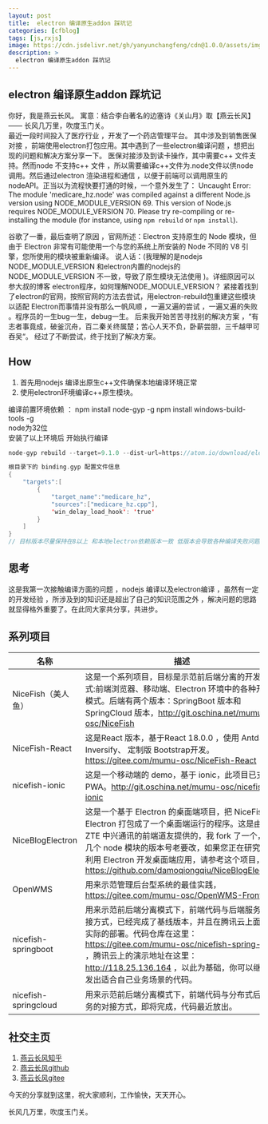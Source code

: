 ```yaml
---
layout: post
title:  electron 编译原生addon 踩坑记
categories: [cfblog]
tags: [js,rxjs]
image: https://cdn.jsdelivr.net/gh/yanyunchangfeng/cdn@1.0.0/assets/img/blog/english-grammer/english-grammer-cover5.png
description: >
  electron 编译原生addon 踩坑记
---
```



## electron 编译原生addon 踩坑记

你好，我是燕云长风。 寓意：结合李白著名的边塞诗《关山月》取【燕云长风】—— 长风几万里，吹度玉门关。  
最近一段时间投入了医疗行业 ，开发了一个药店管理平台。 其中涉及到销售医保对接 ，前端使用electron打包应用。其中遇到了一些electron编译问题 ，想把出现的问题和解决方案分享一下。  医保对接涉及到读卡操作，其中需要c++ 文件支持。然而node 不支持c++ 文件 ，所以需要编译c++文件为.node文件以供node调用。然后通过electron 渲染进程和通信 ，以便于前端可以调用原生的nodeAPI。正当以为流程快要打通的时候，一个意外发生了：
Uncaught Error: The module 'medicare_hz.node' was compiled against a different Node.js version using NODE_MODULE_VERSION 69. This version of Node.js requires NODE_MODULE_VERSION 70. Please try re-compiling or re-installing the module (for instance, using `npm rebuild` or `npm install`). 

谷歌了一番，最后查明了原因 ，官网所述：Electron 支持原生的 Node 模块，但由于 Electron 非常有可能使用一个与您的系统上所安装的 Node 不同的 V8 引擎，您所使用的模块被重新编译。 说人话：(我理解的是nodejs NODE_MODULE_VERSION  和electron内置的nodejs的NODE_MODULE_VERSION  不一致，导致了原生模块无法使用 )。详细原因可以参大叔的博客 electron程序，如何理解NODE_MODULE_VERSION？   紧接着找到了electron的官网，按照官网的方法去尝试，用electron-rebuild包重建这些模块以适配 Electron而事情并没有那么一帆风顺 ，一遍又遍的尝试 ，一遍又遍的失败 。程序员的一生bug一生，debug一生。
后来我开始苦苦寻找别的解决方案 ，“有志者事竟成，破釜沉舟，百二秦关终属楚；苦心人天不负，卧薪尝胆，三千越甲可吞吴“。 经过了不断尝试，终于找到了解决方案。

## How

1. 首先用nodejs 编译出原生c++文件确保本地编译环境正常 
2. 使用electron环境编译c++原生模块。 

编译前置环境依赖 ：
npm install node-gyp -g
npm install windows-build-tools -g  
node为32位   
安装了以上环境后 开始执行编译

```swift
node-gyp rebuild --target=9.1.0 --dist-url=https://atom.io/download/electron

根目录下的 binding.gyp 配置文件信息
{
    "targets":[
        {
            "target_name":"medicare_hz",
            "sources":["medicare_hz.cpp"],
            'win_delay_load_hook': 'true'
        }
    ]
}
// 目标版本尽量保持在8以上 和本地electron依赖版本一致 低版本会导致各种编译失败问题

```  
## 思考 
这是我第一次接触编译方面的问题 ，nodejs 编译以及electron编译 ，虽然有一定的开发经验 ，所涉及到的知识还是超出了自己的知识范围之外 ，解决问题的思路就显得格外重要了。在此同大家共分享，共进步。


## 系列项目

|  名称   | 描述  |
|  ----  | ----  |
| NiceFish（美人鱼）  | 这是一个系列项目，目标是示范前后端分离的开发模式:前端浏览器、移动端、Electron 环境中的各种开发模式。后端有两个版本：SpringBoot 版本和 SpringCloud 版本，http://git.oschina.net/mumu-osc/NiceFish |
| NiceFish-React  |  这是React 版本，基于React 18.0.0 ，使用 Antd、Inversify、 定制版 Bootstrap开发。  https://gitee.com/mumu-osc/NiceFish-React|
| nicefish-ionic  | 这是一个移动端的 demo，基于 ionic，此项目已支持 PWA。http://git.oschina.net/mumu-osc/nicefish-ionic |
| NiceBlogElectron  | 这是一个基于 Electron 的桌面端项目，把 NiceFish 用 Electron 打包成了一个桌面端运行的程序。这是由 ZTE 中兴通讯的前端道友提供的，我 fork 了一个，有几个 node 模块的版本号老要改，如果您正在研究如何利用 Electron 开发桌面端应用，请参考这个项目，https://github.com/damoqiongqiu/NiceBlogElectron|
| OpenWMS  | 用来示范管理后台型系统的最佳实践，https://gitee.com/mumu-osc/OpenWMS-Frontend|
| nicefish-springboot  | 用来示范前后端分离模式下，前端代码与后端服务的对接方式，已经完成了基线版本，并且在腾讯云上面做了实际的部署。代码仓库在这里： https://gitee.com/mumu-osc/nicefish-spring-boot ，腾讯云上的演示地址在这里： http://118.25.136.164 ，以此为基础，你可以继续开发出适合自己业务场景的代码。|
| nicefish-springcloud  | 用来示范前后端分离模式下，前端代码与分布式后端服务的对接方式，即将完成，代码最近放出。| 

 
## 社交主页  

1. [燕云长风知乎](https://zhihu.com/people/hbxyxuxiaodong)    
2. [燕云长风github](https://github.com/yanyunchangfeng)  
3. [燕云长风gitee](https://gitee.com/yanyunchangfeng)  
 

今天的分享就到这里，祝大家顺利，工作愉快，天天开心。

长风几万里，吹度玉门关。